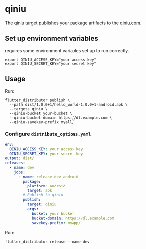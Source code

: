 # qiniu

The qiniu target publishes your package artifacts to the [qiniu.com](https://qiniu.com).

## Set up environment variables

requires some environment variables set up to run correctly.

```
export QINIU_ACCESS_KEY="your access key"
export QINIU_SECRET_KEY="your secret key"
```

## Usage

Run:

```
flutter_distributor publish \
  --path dist/1.0.0+1/hello_world-1.0.0+1-android.apk \
  --targets qiniu \
  --qiniu-bucket your-bucket \
  --qiniu-bucket-domain https://dl.example.com \
  --qiniu-savekey-prefix myall/
```

### Configure `distribute_options.yaml`

```yaml
env:
  QINIU_ACCESS_KEY: your access key
  QINIU_SECRET_KEY: your secret key
output: dist/
releases:
  - name: dev
    jobs:
      - name: release-dev-android
        package:
          platform: android
          target: apk
        # Publish to qiniu
        publish:
          target: qiniu
          args:
            bucket: your bucket
            bucket-domain: https://dl.example.com
            savekey-prefix: myapp/

```

Run:

```
flutter_distributor release --name dev
```
